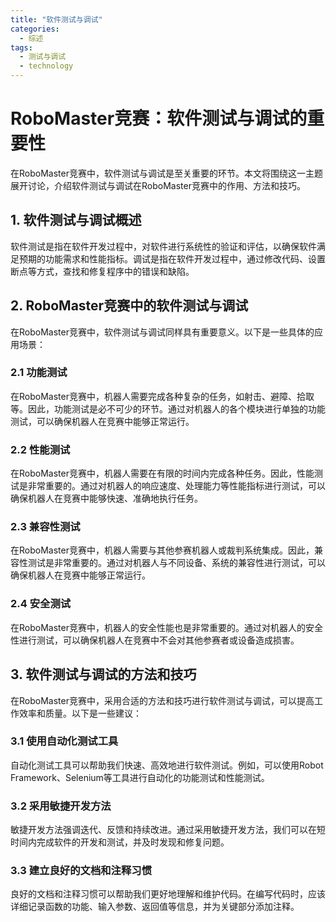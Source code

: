 ```yaml
---  
title: "软件测试与调试"  
categories:  
  - 综述
tags: 
  - 测试与调试 
  - technology  
---  
```


# RoboMaster竞赛：软件测试与调试的重要性

在RoboMaster竞赛中，软件测试与调试是至关重要的环节。本文将围绕这一主题展开讨论，介绍软件测试与调试在RoboMaster竞赛中的作用、方法和技巧。

## 1. 软件测试与调试概述

软件测试是指在软件开发过程中，对软件进行系统性的验证和评估，以确保软件满足预期的功能需求和性能指标。调试是指在软件开发过程中，通过修改代码、设置断点等方式，查找和修复程序中的错误和缺陷。

## 2. RoboMaster竞赛中的软件测试与调试

在RoboMaster竞赛中，软件测试与调试同样具有重要意义。以下是一些具体的应用场景：

### 2.1 功能测试

在RoboMaster竞赛中，机器人需要完成各种复杂的任务，如射击、避障、拾取等。因此，功能测试是必不可少的环节。通过对机器人的各个模块进行单独的功能测试，可以确保机器人在竞赛中能够正常运行。

### 2.2 性能测试

在RoboMaster竞赛中，机器人需要在有限的时间内完成各种任务。因此，性能测试是非常重要的。通过对机器人的响应速度、处理能力等性能指标进行测试，可以确保机器人在竞赛中能够快速、准确地执行任务。

### 2.3 兼容性测试

在RoboMaster竞赛中，机器人需要与其他参赛机器人或裁判系统集成。因此，兼容性测试是非常重要的。通过对机器人与不同设备、系统的兼容性进行测试，可以确保机器人在竞赛中能够正常运行。

### 2.4 安全测试

在RoboMaster竞赛中，机器人的安全性能也是非常重要的。通过对机器人的安全性进行测试，可以确保机器人在竞赛中不会对其他参赛者或设备造成损害。

## 3. 软件测试与调试的方法和技巧

在RoboMaster竞赛中，采用合适的方法和技巧进行软件测试与调试，可以提高工作效率和质量。以下是一些建议：

### 3.1 使用自动化测试工具

自动化测试工具可以帮助我们快速、高效地进行软件测试。例如，可以使用Robot Framework、Selenium等工具进行自动化的功能测试和性能测试。

### 3.2 采用敏捷开发方法

敏捷开发方法强调迭代、反馈和持续改进。通过采用敏捷开发方法，我们可以在短时间内完成软件的开发和测试，并及时发现和修复问题。

### 3.3 建立良好的文档和注释习惯

良好的文档和注释习惯可以帮助我们更好地理解和维护代码。在编写代码时，应该详细记录函数的功能、输入参数、返回值等信息，并为关键部分添加注释。 
